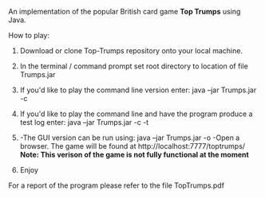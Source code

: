 An implementation of the popular British card game **Top Trumps** using Java.

How to play:

1. Download or clone Top-Trumps repository onto your local machine.

2. In the terminal / command prompt set root directory to location of file Trumps.jar

3. If you'd like to play the command line version enter: java –jar Trumps.jar -c

4. If you'd like to play the command line and have the program produce a test log enter: java –jar Trumps.jar -c -t

5. -The GUI version can be run using: java –jar Trumps.jar -o
   -Open a browser. The game will be found at http://localhost:7777/toptrumps/ **Note: This verison of the game is not fully functional at the moment** 

6. Enjoy

For a report of the program please refer to the file TopTrumps.pdf
